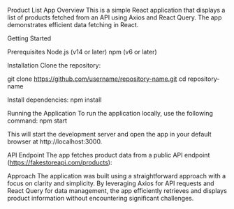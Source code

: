 Product List App
Overview
This is a simple React application that displays a list of products fetched from an API using Axios and React Query. The app demonstrates efficient data fetching  in React.



Getting Started

Prerequisites
Node.js (v14 or later)
npm (v6 or later)


Installation
Clone the repository:


git clone https://github.com/username/repository-name.git
cd repository-name


Install dependencies:
npm install

Running the Application
To run the application locally, use the following command:
npm start

This will start the development server and open the app in your default browser at http://localhost:3000.

API Endpoint
The app fetches product data from a public API endpoint (https://fakestoreapi.com/products):

Approach
The application was built using a straightforward approach with a focus on clarity and simplicity. By leveraging Axios for API requests and React Query for data management, the app efficiently retrieves and displays product information without encountering significant challenges.
